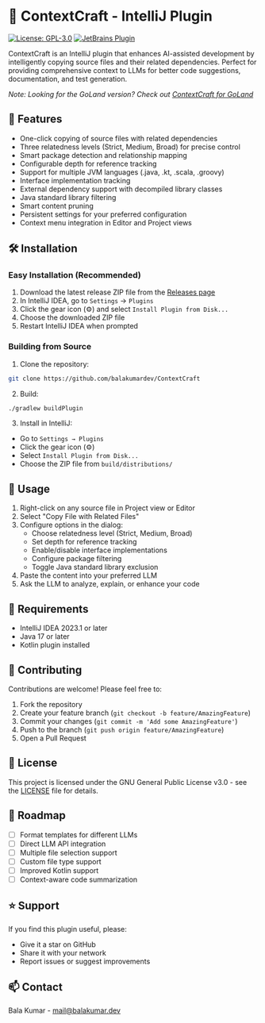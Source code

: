 # 🎯 ContextCraft - IntelliJ Plugin

[![License: GPL-3.0](https://img.shields.io/badge/License-GPLv3-blue.svg)](https://www.gnu.org/licenses/gpl-3.0)
[![JetBrains Plugin](https://img.shields.io/badge/JetBrains-Plugin-blue.svg)](https://plugins.jetbrains.com/)

ContextCraft is an IntelliJ plugin that enhances AI-assisted development by intelligently copying source files and their related dependencies. Perfect for providing comprehensive context to LLMs for better code suggestions, documentation, and test generation.

*Note: Looking for the GoLand version? Check out [ContextCraft for GoLand](https://github.com/balakumardev/ContextCraft-GoLand)*

## 🚀 Features

- One-click copying of source files with related dependencies
- Three relatedness levels (Strict, Medium, Broad) for precise control
- Smart package detection and relationship mapping
- Configurable depth for reference tracking
- Support for multiple JVM languages (.java, .kt, .scala, .groovy)
- Interface implementation tracking
- External dependency support with decompiled library classes
- Java standard library filtering
- Smart content pruning
- Persistent settings for your preferred configuration
- Context menu integration in Editor and Project views

## 🛠️ Installation

### Easy Installation (Recommended)

1. Download the latest release ZIP file from the [Releases page](https://github.com/balakumardev/ContextCraft/releases)
2. In IntelliJ IDEA, go to `Settings` → `Plugins`
3. Click the gear icon (⚙️) and select `Install Plugin from Disk...`
4. Choose the downloaded ZIP file
5. Restart IntelliJ IDEA when prompted

### Building from Source

1. Clone the repository:
```bash
git clone https://github.com/balakumardev/ContextCraft
```

2. Build:
```bash
./gradlew buildPlugin
```

3. Install in IntelliJ:
- Go to `Settings → Plugins`
- Click the gear icon (⚙️)
- Select `Install Plugin from Disk...`
- Choose the ZIP file from `build/distributions/`

## 📖 Usage

1. Right-click on any source file in Project view or Editor
2. Select "Copy File with Related Files"
3. Configure options in the dialog:
    - Choose relatedness level (Strict, Medium, Broad)
    - Set depth for reference tracking
    - Enable/disable interface implementations
    - Configure package filtering
    - Toggle Java standard library exclusion
4. Paste the content into your preferred LLM
5. Ask the LLM to analyze, explain, or enhance your code

## 🔧 Requirements

- IntelliJ IDEA 2023.1 or later
- Java 17 or later
- Kotlin plugin installed

## 🤝 Contributing

Contributions are welcome! Please feel free to:

1. Fork the repository
2. Create your feature branch (`git checkout -b feature/AmazingFeature`)
3. Commit your changes (`git commit -m 'Add some AmazingFeature'`)
4. Push to the branch (`git push origin feature/AmazingFeature`)
5. Open a Pull Request

## 📝 License

This project is licensed under the GNU General Public License v3.0 - see the [LICENSE](LICENSE) file for details.

## 🎯 Roadmap

- [ ] Format templates for different LLMs
- [ ] Direct LLM API integration
- [ ] Multiple file selection support
- [ ] Custom file type support
- [ ] Improved Kotlin support
- [ ] Context-aware code summarization

## ⭐ Support

If you find this plugin useful, please:
- Give it a star on GitHub
- Share it with your network
- Report issues or suggest improvements

## 📫 Contact

Bala Kumar - [mail@balakumar.dev](mail@balakumar.dev)